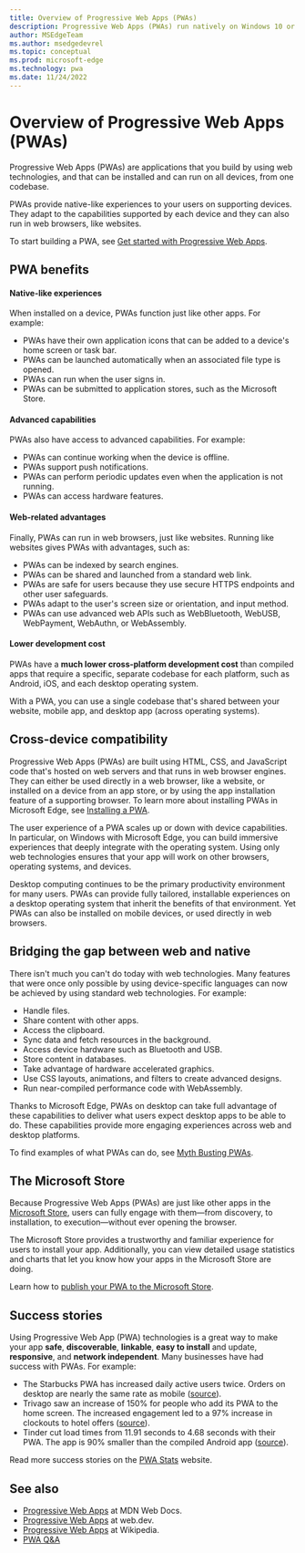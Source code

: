 ```yaml
---
title: Overview of Progressive Web Apps (PWAs)
description: Progressive Web Apps (PWAs) run natively on Windows 10 or later.  Here's everything you need to know about PWAs, as a web developer.
author: MSEdgeTeam
ms.author: msedgedevrel
ms.topic: conceptual
ms.prod: microsoft-edge
ms.technology: pwa
ms.date: 11/24/2022
---
```

# Overview of Progressive Web Apps (PWAs)

Progressive Web Apps (PWAs) are applications that you build by using web technologies, and that can be installed and can run on all devices, from one codebase.

PWAs provide native-like experiences to your users on supporting devices. They adapt to the capabilities supported by each device and they can also run in web browsers, like websites.

To start building a PWA, see [Get started with Progressive Web Apps](./how-to/index.md).


<!-- ====================================================================== -->
## PWA benefits

#### Native-like experiences

When installed on a device, PWAs function just like other apps. For example:

*  PWAs have their own application icons that can be added to a device's home screen or task bar.
*  PWAs can be launched automatically when an associated file type is opened.
*  PWAs can run when the user signs in.
*  PWAs can be submitted to application stores, such as the Microsoft Store.

#### Advanced capabilities

PWAs also have access to advanced capabilities. For example:

*  PWAs can continue working when the device is offline.
*  PWAs support push notifications.
*  PWAs can perform periodic updates even when the application is not running.
*  PWAs can access hardware features.

#### Web-related advantages

Finally, PWAs can run in web browsers, just like websites. Running like websites gives PWAs with advantages, such as:

*  PWAs can be indexed by search engines.
*  PWAs can be shared and launched from a standard web link.
*  PWAs are safe for users because they use secure HTTPS endpoints and other user safeguards.
*  PWAs adapt to the user's screen size or orientation, and input method.
*  PWAs can use advanced web APIs such as WebBluetooth, WebUSB, WebPayment, WebAuthn, or WebAssembly.

#### Lower development cost

PWAs have a **much lower cross-platform development cost** than compiled apps that require a specific, separate codebase for each platform, such as Android, iOS, and each desktop operating system.

With a PWA, you can use a single codebase that's shared between your website, mobile app, and desktop app (across operating systems).


<!-- ====================================================================== -->
## Cross-device compatibility

Progressive Web Apps (PWAs) are built using HTML, CSS, and JavaScript code that's hosted on web servers and that runs in web browser engines. They can either be used directly in a web browser, like a website, or installed on a device from an app store, or by using the app installation feature of a supporting browser. To learn more about installing PWAs in Microsoft Edge, see [Installing a PWA](./ux.md#installing-a-pwa).

The user experience of a PWA scales up or down with device capabilities. In particular, on Windows with Microsoft Edge, you can build immersive experiences that deeply integrate with the operating system. Using only web technologies ensures that your app will work on other browsers, operating systems, and devices.

Desktop computing continues to be the primary productivity environment for many users.  PWAs can provide fully tailored, installable experiences on a desktop operating system that inherit the benefits of that environment.  Yet PWAs can also be installed on mobile devices, or used directly in web browsers.


<!-- ====================================================================== -->
## Bridging the gap between web and native

There isn't much you can't do today with web technologies. Many features that were once only possible by using device-specific languages can now be achieved by using standard web technologies. For example:

*   Handle files.
*   Share content with other apps.
*   Access the clipboard.
*   Sync data and fetch resources in the background.
*   Access device hardware such as Bluetooth and USB.
*   Store content in databases.
*   Take advantage of hardware accelerated graphics.
*   Use CSS layouts, animations, and filters to create advanced designs.
*   Run near-compiled performance code with WebAssembly.

Thanks to Microsoft Edge, PWAs on desktop can take full advantage of these capabilities to deliver what users expect desktop apps to be able to do.  These capabilities provide more engaging experiences across web and desktop platforms.

To find examples of what PWAs can do, see [Myth Busting PWAs](https://www.davrous.com/2019/10/18/myth-busting-pwas-the-new-edge-edition).


<!-- ====================================================================== -->
## The Microsoft Store

Because Progressive Web Apps (PWAs) are just like other apps in the [Microsoft Store](https://www.microsoft.com/store/apps/windows), users can fully engage with them—from discovery, to installation, to execution—without<!-- em dashes--> ever opening the browser.

The Microsoft Store provides a trustworthy and familiar experience for users to install your app.  Additionally, you can view detailed usage statistics and charts that let you know how your apps in the Microsoft Store are doing.

Learn how to [publish your PWA to the Microsoft Store](how-to/microsoft-store.md).


<!-- ====================================================================== -->
## Success stories

Using Progressive Web App (PWA) technologies is a great way to make your app **safe**, **discoverable**, **linkable**, **easy to install** and update, **responsive**, and **network independent**.  Many businesses have had success with PWAs.  For example:

*   The Starbucks PWA has increased daily active users twice.  Orders on desktop are nearly the same rate as mobile ([source](https://twitter.com/davidbrunelle/status/993960071406080000)).
*   Trivago saw an increase of 150% for people who add its PWA to the home screen.  The increased engagement led to a 97% increase in clockouts to hotel offers ([source](https://www.thinkwithgoogle.com/intl/en-gb/marketing-strategies/app-and-mobile/trivago-embrace-progressive-web-apps-as-the-future-of-mobile/)).
*   Tinder cut load times from 11.91 seconds to 4.68 seconds with their PWA.  The app is 90% smaller than the compiled Android app ([source](https://medium.com/@addyosmani/a-tinder-progressive-web-app-performance-case-study-78919d98ece0)).

Read more success stories on the [PWA Stats](https://www.pwastats.com/) website.


<!-- ====================================================================== -->
## See also

*  [Progressive Web Apps](https://developer.mozilla.org/docs/Web/Progressive_web_apps) at MDN Web Docs.
*  [Progressive Web Apps](https://web.dev/progressive-web-apps/) at web.dev.
*  [Progressive Web Apps](https://wikipedia.org/wiki/Progressive_web_app) at Wikipedia.
*  [PWA Q&A](https://www.aaron-gustafson.com/notebook/pwa-qa)
